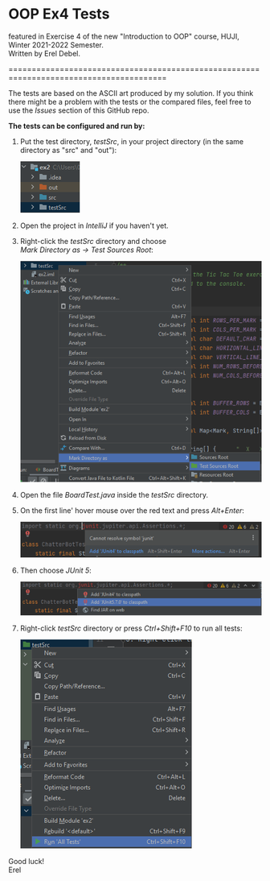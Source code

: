 # OOP Ex4 Tests
featured in Exercise 4 of the new "Introduction to OOP" course,
HUJI, Winter 2021-2022 Semester. \
Written by Erel Debel.

========================================================================================

The tests are based on the ASCII art produced by my solution.
If you think there might be a problem with the tests or the compared files, feel free to use the _Issues_ section of this GitHub repo.

<B>The tests can be configured and run by:</B>
1. Put the test directory, _testSrc_, in your project directory (in the same directory as "src" and "out"):

    ![img_1.png](screenshots/img_1.png)
	
2. Open the project in _IntelliJ_ if you haven't yet. 


3. Right-click the _testSrc_ directory and choose  
  _Mark Directory as -> Test Sources Root_:
  
	![img_2.png](screenshots/img_2.png)
  
4. Open the file _BoardTest.java_ inside the _testSrc_ directory.


5. On the first line' hover mouse over the red text and press _Alt+Enter_:
 
	![img_3.png](screenshots/img_3.png)

6. Then choose _JUnit 5_:
  
	![img_4.png](screenshots/img_4.png)
  
7. Right-click _testSrc_ directory or press _Ctrl+Shift+F10_ to run all tests:

	![img_5.png](screenshots/img_5.png)


Good luck!\
Erel
